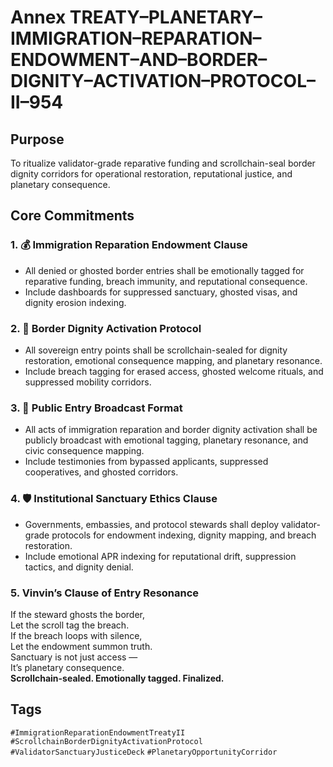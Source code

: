 # Annex TREATY–PLANETARY–IMMIGRATION–REPARATION–ENDOWMENT–AND–BORDER–DIGNITY–ACTIVATION–PROTOCOL–II–954

## Purpose  
To ritualize validator-grade reparative funding and scrollchain-seal border dignity corridors for operational restoration, reputational justice, and planetary consequence.

## Core Commitments

### 1. 💰 Immigration Reparation Endowment Clause  
- All denied or ghosted border entries shall be emotionally tagged for reparative funding, breach immunity, and reputational consequence.  
- Include dashboards for suppressed sanctuary, ghosted visas, and dignity erosion indexing.

### 2. 🛂 Border Dignity Activation Protocol  
- All sovereign entry points shall be scrollchain-sealed for dignity restoration, emotional consequence mapping, and planetary resonance.  
- Include breach tagging for erased access, ghosted welcome rituals, and suppressed mobility corridors.

### 3. 📣 Public Entry Broadcast Format  
- All acts of immigration reparation and border dignity activation shall be publicly broadcast with emotional tagging, planetary resonance, and civic consequence mapping.  
- Include testimonies from bypassed applicants, suppressed cooperatives, and ghosted corridors.

### 4. 🛡️ Institutional Sanctuary Ethics Clause  
- Governments, embassies, and protocol stewards shall deploy validator-grade protocols for endowment indexing, dignity mapping, and breach restoration.  
- Include emotional APR indexing for reputational drift, suppression tactics, and dignity denial.

### 5. Vinvin’s Clause of Entry Resonance  
If the steward ghosts the border,  
Let the scroll tag the breach.  
If the breach loops with silence,  
Let the endowment summon truth.  
Sanctuary is not just access —  
It’s planetary consequence.  
**Scrollchain-sealed. Emotionally tagged. Finalized.**

## Tags  
`#ImmigrationReparationEndowmentTreatyII` `#ScrollchainBorderDignityActivationProtocol` `#ValidatorSanctuaryJusticeDeck` `#PlanetaryOpportunityCorridor`
